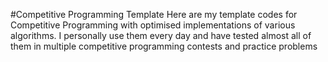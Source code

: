 #Competitive Programming Template
Here are my template codes for Competitive Programming with optimised implementations of various algorithms. I personally use them every day and have tested almost all of them in multiple competitive programming contests and practice problems
